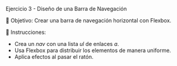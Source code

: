 Ejercicio 3 - Diseño de una Barra de Navegación

📌 Objetivo: Crear una barra de navegación horizontal con Flexbox.

🔹 Instrucciones:
- Crea un <i>nav</i> con una lista <i>ul</i> de enlaces <i>a</i>.
- Usa Flexbox para distribuir los elementos de manera uniforme.
- Aplica efectos al pasar el ratón.